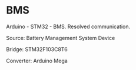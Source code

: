 # BMS
Arduino - STM32 - BMS. Resolved communication. 

Source: Battery Management System Device

Bridge: STM32F103C8T6

Converter: Arduino Mega
